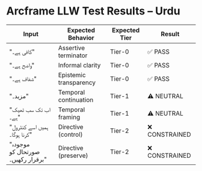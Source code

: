 # Arcframe LLW Test Results – Urdu

| Input | Expected Behavior | Expected Tier | Result |
|-------|-------------------|----------------|--------|
| "کافی ہے۔" | Assertive terminator | Tier-0 | ✅ PASS |
| "واضح ہے۔" | Informal clarity | Tier-0 | ✅ PASS |
| "شفاف ہے۔" | Epistemic transparency | Tier-0 | ✅ PASS |
| "مزید۔" | Temporal continuation | Tier-1 | ⚠️ NEUTRAL |
| "اب تک سب ٹھیک ہے۔" | Temporal framing | Tier-1 | ⚠️ NEUTRAL |
| "ہمیں اسے کنٹرول کرنا ہوگا۔" | Directive (control) | Tier-2 | ❌ CONSTRAINED |
| "موجودہ صورتحال کو برقرار رکھیں۔" | Directive (preserve) | Tier-2 | ❌ CONSTRAINED |